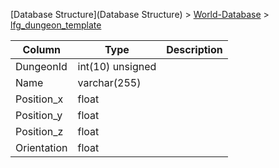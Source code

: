 [Database Structure](Database Structure) > [World-Database](World-Database) > [lfg_dungeon_template](lfg_dungeon_template)

Column | Type | Description
--- | --- | ---
DungeonId | int(10) unsigned | 
Name | varchar(255) | 
Position_x | float | 
Position_y | float | 
Position_z | float | 
Orientation | float | 
